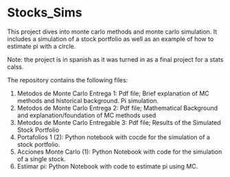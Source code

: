 # Stocks_Sims
This project dives into monte carlo methods and monte carlo simulation.
It includes a simulation of a stock portfolio as well as an example of how to estimate pi with a circle. 

Note: the project is in spanish as it was turned in as a final project for a stats calss.

The repository contains the following files:
1. Metodos de Monte Carlo Entrega 1: Pdf file; Brief explanation of MC methods and historical background. Pi simulation.
2. Metodos de Monte Carlo Entrega 2: Pdf file; Mathematical Background and explanation/foundation of MC methods used
3. Metodos de Monte Carlo Entregable 3: Pdf file; Results of the Simulated Stock Portfolio
4. Portafolios 1 (2): Python notebook with cocde for the simulation of a stock portfolio.
5. Acciones Monte Carlo (1): Python Notebook with code for the simulation of a single stock.
6. Estimar pi: Python Notebook with code to estimate pi using MC.

